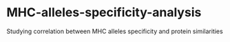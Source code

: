 # MHC-alleles-specificity-analysis
Studying correlation between MHC alleles specificity and protein similarities
